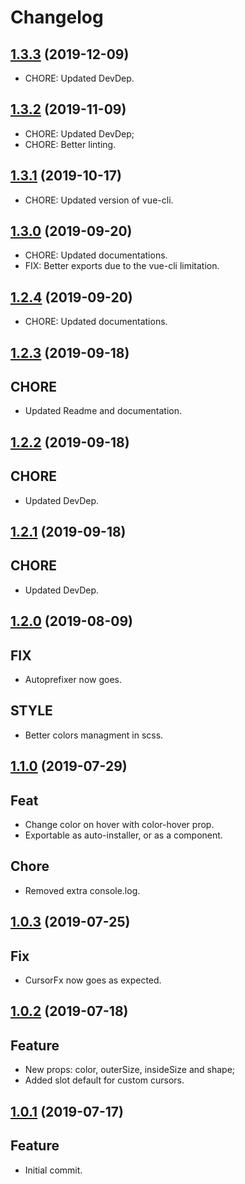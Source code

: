 # Changelog

## [1.3.3](https://github.com/LuXDAmore/vue-cursor-fx/compare/v1.3.2...v1.3.3) (2019-12-09)

- CHORE: Updated DevDep.

## [1.3.2](https://github.com/LuXDAmore/vue-cursor-fx/compare/v1.3.1...v1.3.2) (2019-11-09)

- CHORE: Updated DevDep;
- CHORE: Better linting.

## [1.3.1](https://github.com/LuXDAmore/vue-cursor-fx/compare/v1.3.0...v1.3.1) (2019-10-17)

- CHORE: Updated version of vue-cli.

## [1.3.0](https://github.com/LuXDAmore/vue-cursor-fx/compare/v1.2.4...v1.3.0) (2019-09-20)

- CHORE: Updated documentations.
- FIX: Better exports due to the vue-cli limitation.

## [1.2.4](https://github.com/LuXDAmore/vue-cursor-fx/compare/v1.2.3...v1.2.4) (2019-09-20)

- CHORE: Updated documentations.

## [1.2.3](https://github.com/LuXDAmore/vue-cursor-fx/compare/v1.2.2...v1.2.3) (2019-09-18)

## CHORE

- Updated Readme and documentation.

## [1.2.2](https://github.com/LuXDAmore/vue-cursor-fx/compare/v1.2.1...v1.2.2) (2019-09-18)

## CHORE

- Updated DevDep.

## [1.2.1](https://github.com/LuXDAmore/vue-cursor-fx/compare/v1.2.0...v1.2.1) (2019-09-18)

## CHORE

- Updated DevDep.

## [1.2.0](https://github.com/LuXDAmore/vue-cursor-fx/compare/v1.1.0...v1.2.0) (2019-08-09)

## FIX

- Autoprefixer now goes.

## STYLE

- Better colors managment in scss.

## [1.1.0](https://github.com/LuXDAmore/vue-cursor-fx/compare/v1.0.3...v1.1.0) (2019-07-29)

## Feat

- Change color on hover with color-hover prop.
- Exportable as auto-installer, or as a component.

## Chore

- Removed extra console.log.

## [1.0.3](https://github.com/LuXDAmore/vue-cursor-fx/compare/v1.0.2...v1.0.3) (2019-07-25)

## Fix

- CursorFx now goes as expected.

## [1.0.2](https://github.com/LuXDAmore/vue-cursor-fx/compare/v1.0.1...v1.0.2) (2019-07-18)

## Feature

- New props: color, outerSize, insideSize and shape;
- Added slot default for custom cursors.

## [1.0.1](https://github.com/LuXDAmore/vue-cursor-fx/compare/v1.0.0...v1.0.1) (2019-07-17)

## Feature

- Initial commit.
